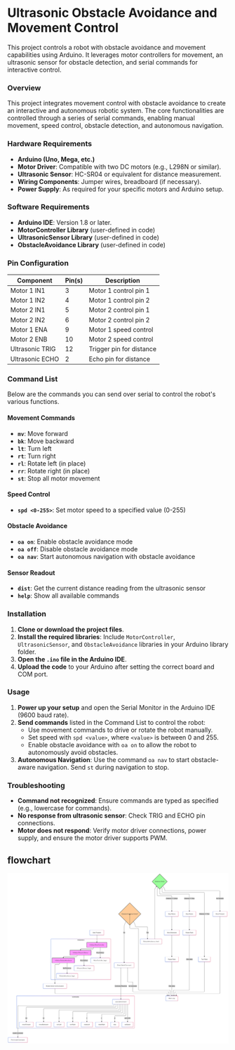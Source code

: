 # Ultrasonic Obstacle Avoidance and Movement Control

This project controls a robot with obstacle avoidance and movement capabilities using Arduino. It leverages motor controllers for movement, an ultrasonic sensor for obstacle detection, and serial commands for interactive control.

### Overview

This project integrates movement control with obstacle avoidance to create an interactive and autonomous robotic system. The core functionalities are controlled through a series of serial commands, enabling manual movement, speed control, obstacle detection, and autonomous navigation.

### Hardware Requirements

- **Arduino (Uno, Mega, etc.)**
- **Motor Driver**: Compatible with two DC motors (e.g., L298N or similar).
- **Ultrasonic Sensor**: HC-SR04 or equivalent for distance measurement.
- **Wiring Components**: Jumper wires, breadboard (if necessary).
- **Power Supply**: As required for your specific motors and Arduino setup.

### Software Requirements

- **Arduino IDE**: Version 1.8 or later.
- **MotorController Library** (user-defined in code)
- **UltrasonicSensor Library** (user-defined in code)
- **ObstacleAvoidance Library** (user-defined in code)

### Pin Configuration

| Component       | Pin(s) | Description                   |
|-----------------|--------|-------------------------------|
| Motor 1 IN1     | 3      | Motor 1 control pin 1         |
| Motor 1 IN2     | 4      | Motor 1 control pin 2         |
| Motor 2 IN1     | 5      | Motor 2 control pin 1         |
| Motor 2 IN2     | 6      | Motor 2 control pin 2         |
| Motor 1 ENA     | 9      | Motor 1 speed control         |
| Motor 2 ENB     | 10     | Motor 2 speed control         |
| Ultrasonic TRIG | 12     | Trigger pin for distance      |
| Ultrasonic ECHO | 2      | Echo pin for distance         |

### Command List

Below are the commands you can send over serial to control the robot's various functions.

#### Movement Commands
- **`mv`**: Move forward
- **`bk`**: Move backward
- **`lt`**: Turn left
- **`rt`**: Turn right
- **`rl`**: Rotate left (in place)
- **`rr`**: Rotate right (in place)
- **`st`**: Stop all motor movement

#### Speed Control
- **`spd <0-255>`**: Set motor speed to a specified value (0-255)

#### Obstacle Avoidance
- **`oa on`**: Enable obstacle avoidance mode
- **`oa off`**: Disable obstacle avoidance mode
- **`oa nav`**: Start autonomous navigation with obstacle avoidance

#### Sensor Readout
- **`dist`**: Get the current distance reading from the ultrasonic sensor
- **`help`**: Show all available commands

### Installation

1. **Clone or download the project files**.
2. **Install the required libraries**: Include `MotorController`, `UltrasonicSensor`, and `ObstacleAvoidance` libraries in your Arduino library folder.
3. **Open the `.ino` file in the Arduino IDE**.
4. **Upload the code** to your Arduino after setting the correct board and COM port.

### Usage

1. **Power up your setup** and open the Serial Monitor in the Arduino IDE (9600 baud rate).
2. **Send commands** listed in the Command List to control the robot:
   - Use movement commands to drive or rotate the robot manually.
   - Set speed with `spd <value>`, where `<value>` is between 0 and 255.
   - Enable obstacle avoidance with `oa on` to allow the robot to autonomously avoid obstacles.
3. **Autonomous Navigation**: Use the command `oa nav` to start obstacle-aware navigation. Send `st` during navigation to stop.

### Troubleshooting

- **Command not recognized**: Ensure commands are typed as specified (e.g., lowercase for commands).
- **No response from ultrasonic sensor**: Check TRIG and ECHO pin connections.
- **Motor does not respond**: Verify motor driver connections, power supply, and ensure the motor driver supports PWM.


## flowchart

![flowchart](flowchart.png)
